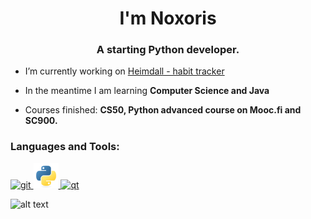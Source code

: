 <h1 align="center">I'm Noxoris</h1>
<h3 align="center">A starting Python developer.</h3>

- I’m currently working on [Heimdall - habit tracker](https://github.com/Noxoris/Heimdall-habit-tracker)

- In the meantime I am learning **Computer Science and Java**

- Courses finished: **CS50, Python advanced course on Mooc.fi and SC900.**

<p align="left">
</p>

<h3 align="left">Languages and Tools:</h3>
<p align="left"> <a href="https://git-scm.com/" target="_blank" rel="noreferrer"> <img src="https://www.vectorlogo.zone/logos/git-scm/git-scm-icon.svg" alt="git" width="40" height="40"/> </a> <a href="https://www.python.org" target="_blank" rel="noreferrer"> <img src="https://raw.githubusercontent.com/devicons/devicon/master/icons/python/python-original.svg" alt="python" width="40" height="40"/> </a> <a href="https://www.qt.io/" target="_blank" rel="noreferrer"> <img src="https://upload.wikimedia.org/wikipedia/commons/0/0b/Qt_logo_2016.svg" alt="qt" width="40" height="40"/> </a> </p>


![alt text](https://certificates.cs50.io/adb8f905-34fa-418e-8e8d-5cf74fb5e6fe.png)

